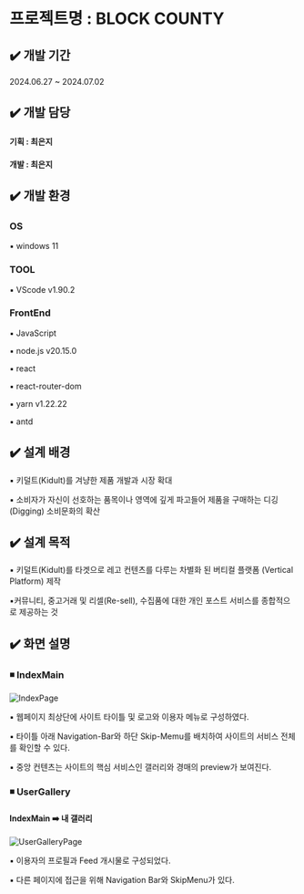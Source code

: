 

# 프로젝트명  :  BLOCK COUNTY

##  ✔️ 개발 기간 
2024.06.27 ~ 2024.07.02

##  ✔️ 개발 담당

#### 기획 : 최은지

#### 개발 : 최은지

##  ✔️ 개발 환경 

### OS 

▪️ windows 11

### TOOL 

▪️ VScode v1.90.2

### FrontEnd 

▪️ JavaScript

▪️ node.js v20.15.0

▪️ react

▪️ react-router-dom

▪️ yarn v1.22.22

▪️ antd


## ✔️ 설계 배경

▪️ 키덜트(Kidult)를 겨냥한 제품 개발과 시장 확대

▪️ 소비자가 자신이 선호하는 품목이나 영역에 깊게 파고들어 제품을 구매하는 디깅(Digging) 소비문화의 확산

## ✔️ 설계 목적

▪️ 키덜트(Kidult)를 타겟으로 레고 컨텐츠를 다루는 차별화 된 버티컬 플랫폼 (Vertical Platform) 제작

▪️커뮤니티, 중고거래 및 리셀(Re-sell),  수집품에 대한 개인 포스트 서비스를 종합적으로 제공하는 것


## ✔️ 화면 설명

###  ◾ IndexMain
![IndexPage](https://github.com/gamja0624/block-county/assets/173662178/e1e56836-d040-4a40-a498-689d6801bc6b)

▪️ 웹페이지 최상단에 사이트 타이틀 및 로고와 이용자 메뉴로 구성하였다.

▪️ 타이틀 아래 Navigation-Bar와 하단 Skip-Memu를 배치하여 사이트의 서비스 전체를 확인할 수 있다.

▪️ 중앙 컨텐츠는 사이트의 핵심 서비스인 갤러리와 경매의 preview가 보여진다.

### ◾ UserGallery

#### IndexMain ➡️ 내 갤러리

![UserGalleryPage](https://github.com/gamja0624/block-county/assets/173662178/8d829060-4313-4d4e-92b4-18f4b8267a20)

▪️ 이용자의 프로필과 Feed 개시물로 구성되었다.

▪️ 다른 페이지에 접근을 위해 Navigation Bar와 SkipMenu가 있다.
